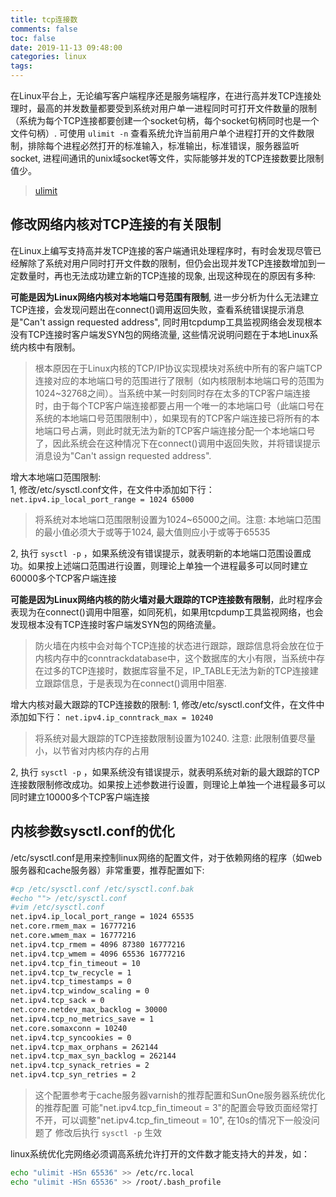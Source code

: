 ```yaml
---
title: tcp连接数
comments: false
toc: false
date: 2019-11-13 09:48:00
categories: linux
tags:
---
```


在Linux平台上，无论编写客户端程序还是服务端程序，在进行高并发TCP连接处理时，最高的并发数量都要受到系统对用户单一进程同时可打开文件数量的限制（系统为每个TCP连接都要创建一个socket句柄，每个socket句柄同时也是一个文件句柄）. 可使用 `ulimit -n` 查看系统允许当前用户单个进程打开的文件数限制，排除每个进程必然打开的标准输入，标准输出，标准错误，服务器监听socket, 进程间通讯的unix域socket等文件，实际能够并发的TCP连接数要比限制值少。

> [ulimit](/ulimit)

## 修改网络内核对TCP连接的有关限制

在Linux上编写支持高并发TCP连接的客户端通讯处理程序时，有时会发现尽管已经解除了系统对用户同时打开文件数的限制，但仍会出现并发TCP连接数增加到一定数量时，再也无法成功建立新的TCP连接的现象, 出现这种现在的原因有多种:

**可能是因为Linux网络内核对本地端口号范围有限制**, 进一步分析为什么无法建立TCP连接，会发现问题出在connect()调用返回失败，查看系统错误提示消息是"Can't assign requested address", 同时用tcpdump工具监视网络会发现根本没有TCP连接时客户端发SYN包的网络流量, 这些情况说明问题在于本地Linux系统内核中有限制。

> 根本原因在于Linux内核的TCP/IP协议实现模块对系统中所有的客户端TCP连接对应的本地端口号的范围进行了限制（如内核限制本地端口号的范围为1024~32768之间）。当系统中某一时刻同时存在太多的TCP客户端连接时，由于每个TCP客户端连接都要占用一个唯一的本地端口号（此端口号在系统的本地端口号范围限制中），如果现有的TCP客户端连接已将所有的本地端口号占满，则此时就无法为新的TCP客户端连接分配一个本地端口号了，因此系统会在这种情况下在connect()调用中返回失败，并将错误提示消息设为"Can't assign requested address".

增大本地端口范围限制:  
1, 修改/etc/sysctl.conf文件，在文件中添加如下行： `net.ipv4.ip_local_port_range = 1024 65000`

> 将系统对本地端口范围限制设置为1024~65000之间。注意: 本地端口范围的最小值必须大于或等于1024, 最大值则应小于或等于65535

2, 执行 `sysctl -p` ，如果系统没有错误提示，就表明新的本地端口范围设置成功。如果按上述端口范围进行设置，则理论上单独一个进程最多可以同时建立60000多个TCP客户端连接

**可能是因为Linux网络内核的防火墙对最大跟踪的TCP连接数有限制**，此时程序会表现为在connect()调用中阻塞，如同死机，如果用tcpdump工具监视网络，也会发现根本没有TCP连接时客户端发SYN包的网络流量。

> 防火墙在内核中会对每个TCP连接的状态进行跟踪，跟踪信息将会放在位于内核内存中的conntrackdatabase中，这个数据库的大小有限，当系统中存在过多的TCP连接时，数据库容量不足，IP_TABLE无法为新的TCP连接建立跟踪信息，于是表现为在connect()调用中阻塞.

增大内核对最大跟踪的TCP连接数的限制:
1, 修改/etc/sysctl.conf文件，在文件中添加如下行： `net.ipv4.ip_conntrack_max = 10240`

> 将系统对最大跟踪的TCP连接数限制设置为10240. 注意: 此限制值要尽量小，以节省对内核内存的占用

2, 执行 `sysctl -p` ，如果系统没有错误提示，就表明系统对新的最大跟踪的TCP连接数限制修改成功。如果按上述参数进行设置，则理论上单独一个进程最多可以同时建立10000多个TCP客户端连接

## 内核参数sysctl.conf的优化

/etc/sysctl.conf是用来控制linux网络的配置文件，对于依赖网络的程序（如web服务器和cache服务器）非常重要，推荐配置如下:

``` sh
#cp /etc/sysctl.conf /etc/sysctl.conf.bak
#echo ""> /etc/sysctl.conf
#vim /etc/sysctl.conf
net.ipv4.ip_local_port_range = 1024 65535
net.core.rmem_max = 16777216
net.core.wmem_max = 16777216
net.ipv4.tcp_rmem = 4096 87380 16777216
net.ipv4.tcp_wmem = 4096 65536 16777216
net.ipv4.tcp_fin_timeout = 10
net.ipv4.tcp_tw_recycle = 1
net.ipv4.tcp_timestamps = 0
net.ipv4.tcp_window_scaling = 0
net.ipv4.tcp_sack = 0
net.core.netdev_max_backlog = 30000
net.ipv4.tcp_no_metrics_save = 1
net.core.somaxconn = 10240
net.ipv4.tcp_syncookies = 0
net.ipv4.tcp_max_orphans = 262144
net.ipv4.tcp_max_syn_backlog = 262144
net.ipv4.tcp_synack_retries = 2
net.ipv4.tcp_syn_retries = 2
```

> 这个配置参考于cache服务器varnish的推荐配置和SunOne服务器系统优化的推荐配置
> 可能"net.ipv4.tcp_fin_timeout = 3"的配置会导致页面经常打不开，可以调整"net.ipv4.tcp_fin_timeout = 10", 在10s的情况下一般没问题了
> 修改后执行 `sysctl -p` 生效

linux系统优化完网络必须调高系统允许打开的文件数才能支持大的并发，如：

``` sh
echo "ulimit -HSn 65536" >> /etc/rc.local
echo "ulimit -HSn 65536" >> /root/.bash_profile
```
